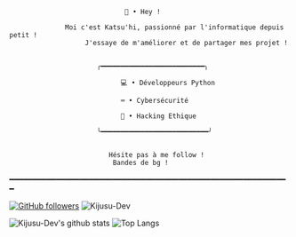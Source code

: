 							     🌴 • Hey !

				  Moi c'est Katsu'hi, passionné par l'informatique depuis petit !
				       J'essaye de m'améliorer et de partager mes projet ! 


						  ╭━━━━━━━━━━━━━━━━━━━━━━━━━━╮

					            💻 • Développeurs Python

					            ⌨️ • Cybersécurité

					            📱 • Hacking Ethique 
	
						  ╰━━━━━━━━━━━━━━━━━━━━━━━━━━━╯
							
							
						     Hésite pas à me follow !
							  Bandes de bg !
									 
━━━━━━━━━━━━━━━━━━━━━━━━━━━━━━━━━━━━━━━━━━━━━━━━━━━━━━━━━━━━

[![GitHub followers](https://img.shields.io/github/followers/Kijusu-Dev?label=Follow&color=blueviolet&style=flat-square&logo=GitHub)](https://github.com/Kijusu-Dev/?tab=follow)
![Kijusu-Dev](https://komarev.com/ghpvc/?username=Kijusu-Dev&color=blueviolet&style=flat-square)

![Kijusu-Dev's github stats](https://github-readme-stats.vercel.app/api?username=Kijusu-Dev&show_icons=true&hide_border=true&theme=radical&cache_seconds=1800&include_all_commits=true&count_private=true&line_height=24px) 
![Top Langs](https://github-readme-stats.vercel.app/api/top-langs/?username=Kijusu-Dev&layout=compact&theme=radical&cache_seconds=1800&langs_count=1000&hide_border=true)


